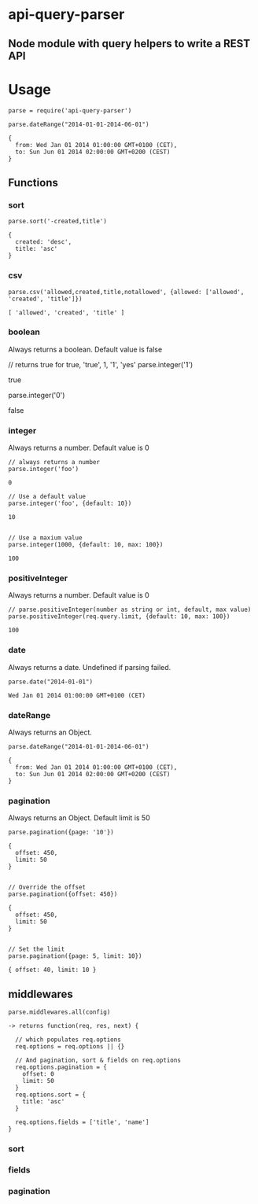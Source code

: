 # api-query-parser
## Node module with query helpers to write a REST API

# Usage
    
    parse = require('api-query-parser') 

    parse.dateRange("2014-01-01-2014-06-01")
    
    {
      from: Wed Jan 01 2014 01:00:00 GMT+0100 (CET),
      to: Sun Jun 01 2014 02:00:00 GMT+0200 (CEST)
    }


## Functions

### sort

    parse.sort('-created,title')

    {
      created: 'desc',
      title: 'asc'
    }


### csv

    parse.csv('allowed,created,title,notallowed', {allowed: ['allowed', 'created', 'title']})

    [ 'allowed', 'created', 'title' ]


### boolean
Always returns a boolean. Default value is false

  // returns true for true, 'true', 1, '1', 'yes'
  parse.integer('1')

  true


  parse.integer('0')

  false


### integer
Always returns a number. Default value is 0

	// always returns a number
	parse.integer('foo')
	
	0

	// Use a default value
	parse.integer('foo', {default: 10})

	10


	// Use a maxium value
	parse.integer(1000, {default: 10, max: 100})

	100


### positiveInteger
Always returns a number. Default value is 0

	// parse.positiveInteger(number as string or int, default, max value)
	parse.positiveInteger(req.query.limit, {default: 10, max: 100})

	100


### date
Always returns a date. Undefined if parsing failed.

    parse.date("2014-01-01")

    Wed Jan 01 2014 01:00:00 GMT+0100 (CET)


### dateRange
Always returns an Object.

    parse.dateRange("2014-01-01-2014-06-01")

    {
      from: Wed Jan 01 2014 01:00:00 GMT+0100 (CET),
      to: Sun Jun 01 2014 02:00:00 GMT+0200 (CEST)
    }


### pagination
Always returns an Object. Default limit is 50

    parse.pagination({page: '10'})

    {
      offset: 450,
      limit: 50
    }


    // Override the offset
    parse.pagination({offset: 450})

    {
      offset: 450,
      limit: 50
    }


    // Set the limit
    parse.pagination({page: 5, limit: 10})

    { offset: 40, limit: 10 }


## middlewares
    parse.middlewares.all(config)

    -> returns function(req, res, next) {

      // which populates req.options
      req.options = req.options || {}

      // And pagination, sort & fields on req.options
      req.options.pagination = {
        offset: 0
        limit: 50
      }
      req.options.sort = {
        title: 'asc'
      }

      req.options.fields = ['title', 'name']
    }

### sort
### fields
### pagination

